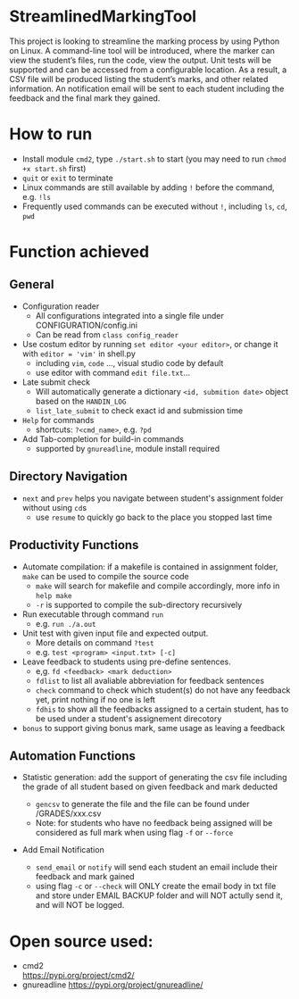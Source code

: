 # StreamlinedMarkingTool
This project is looking to streamline the marking process by using Python on Linux. A command-line tool will be introduced, where the marker can view the student’s files, run the code, view the output. Unit tests will be supported and can be accessed from a configurable location. As a result, a CSV file will be produced listing the student’s marks, and other related information. An notification email will be sent to each student including the feedback and the final mark they gained.

# How to run
- Install module `cmd2`, type `./start.sh` to start (you may need to run `chmod +x start.sh` first)  
- `quit` or `exit` to terminate
- Linux commands are still available by adding `!` before the command, e.g. `!ls`
- Frequently used commands can be executed without `!`, including `ls`, `cd`, `pwd`

# Function achieved

## General
- Configuration reader
    - All configurations integrated into a single file under CONFIGURATION/config.ini
    - Can be read from `class config_reader`
- Use costum editor by running `set editor <your editor>`, or change it with `editor = 'vim'` in shell.py
    - including `vim`, `code` ..., visual studio code by default
    - use editor with command `edit file.txt`...
- Late submit check
    - Will automatically generate a dictionary `<id, submition date>` object based on the `HANDIN_LOG`
    - `list_late_submit` to check exact id and submission time
- `Help` for commands
    - shortcuts: `?<cmd_name>`, e.g. `?pd`
- Add Tab-completion for build-in commands 
    - supported by `gnureadline`, module install required
  
## Directory Navigation
- `next` and `prev` helps you navigate between student's assignment folder without using `cd`s
    - use `resume` to quickly go back to the place you stopped last time

## Productivity Functions
- Automate compilation: if a makefile is contained in assignment folder, `make` can be used to compile the source code
    - `make` will search for makefile and compile accordingly, more info in `help make`
    - `-r` is supported to compile the sub-directory recursively
- Run executable through command `run`
    - e.g. `run ./a.out`
- Unit test with given input file and expected output. 
    - More details on command `?test`
    - e.g. `test <program> <input.txt> [-c]`
- Leave feedback to students using pre-define sentences. 
    - e,g. `fd <feedback> <mark deduction>`
    - `fdlist` to list all avaliable abbreviation for feedback sentences
    - `check` command to check which student(s) do not have any feedback yet, print nothing if no one is left
    - `fdhis` to show all the feedbacks assigned to a certain student, has to be used under a student's assignement direcotory
- `bonus` to support giving bonus mark, same usage as leaving a feedback

## Automation Functions
- Statistic generation: add the support of generating the csv file including the grade of all student based on given feedback and mark deducted
    - `gencsv` to generate the file and the file can be found under /GRADES/xxx.csv
    - Note: for students who have no feedback being assigned will be considered as full mark when using flag `-f` or `--force`

- Add Email Notification
    - `send_email` or `notify` will send each student an email include their feedback and mark gained
    - using flag `-c` or `--check` will ONLY create the email body in txt file and store under EMAIL BACKUP folder and will NOT actully send it, and will NOT be logged.

# Open source used:  
- cmd2    
https://pypi.org/project/cmd2/  
- gnureadline
https://pypi.org/project/gnureadline/